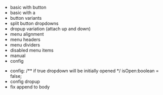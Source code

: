 - basic with button
- basic with a
- button variants
- split button dropdowns
- dropup variation (attach up and down)
- menu alignment
- menu headers
- menu dividers
- disabled menu items
- manual
- config

+ config:
   /** if true dropdown will be initially opened */
    isOpen:boolean = false;
+ config dropup
+ fix append to body
